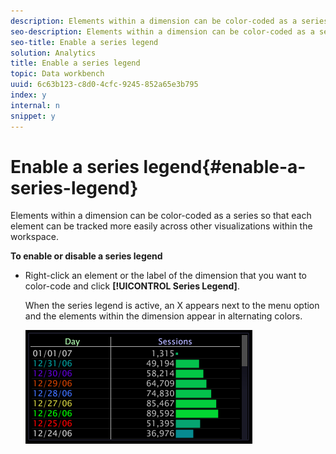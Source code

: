 ```yaml
---
description: Elements within a dimension can be color-coded as a series so that each element can be tracked more easily across other visualizations within the workspace.
seo-description: Elements within a dimension can be color-coded as a series so that each element can be tracked more easily across other visualizations within the workspace.
seo-title: Enable a series legend
solution: Analytics
title: Enable a series legend
topic: Data workbench
uuid: 6c63b123-c8d0-4cfc-9245-852a65e3b795
index: y
internal: n
snippet: y
---
```


# Enable a series legend{#enable-a-series-legend}

Elements within a dimension can be color-coded as a series so that each element can be tracked more easily across other visualizations within the workspace.

 **To enable or disable a series legend**

* Right-click an element or the label of the dimension that you want to color-code and click **[!UICONTROL Series Legend]**.

  When the series legend is active, an X appears next to the menu option and the elements within the dimension appear in alternating colors.

  ![](assets/vis_Graph_SeriesLegend.png)

